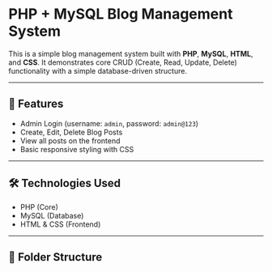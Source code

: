 # PHP + MySQL Blog Management System

This is a simple blog management system built with **PHP**, **MySQL**, **HTML**, and **CSS**. It demonstrates core CRUD (Create, Read, Update, Delete) functionality with a simple database-driven structure.

---

## 🚀 Features
- Admin Login (username: `admin`, password: `admin@123`)
- Create, Edit, Delete Blog Posts
- View all posts on the frontend
- Basic responsive styling with CSS

---

## 🛠️ Technologies Used
- PHP (Core)
- MySQL (Database)
- HTML & CSS (Frontend)

---

## 📂 Folder Structure
